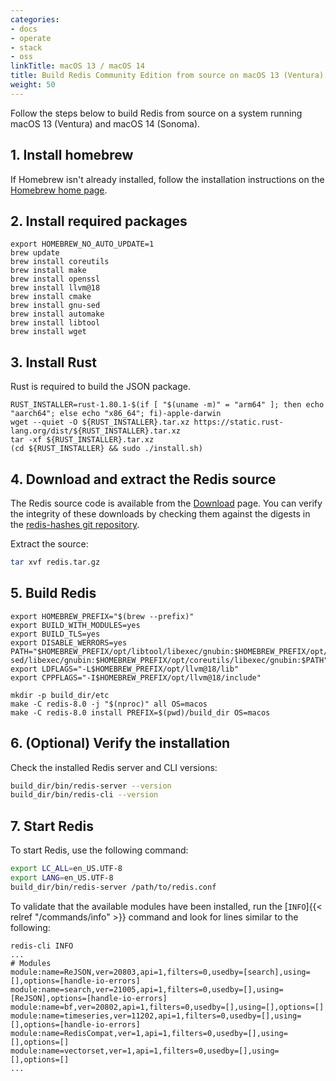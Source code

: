```yaml
---
categories:
- docs
- operate
- stack
- oss
linkTitle: macOS 13 / macOS 14
title: Build Redis Community Edition from source on macOS 13 (Ventura) and macOS 14 (Sonoma)
weight: 50
---
```


Follow the steps below to build Redis from source on a system running macOS 13 (Ventura) and macOS 14 (Sonoma).

## 1. Install homebrew

If Homebrew isn't already installed, follow the installation instructions on the [Homebrew home page](https://brew.sh).

## 2. Install required packages

```
export HOMEBREW_NO_AUTO_UPDATE=1
brew update
brew install coreutils
brew install make
brew install openssl
brew install llvm@18
brew install cmake
brew install gnu-sed
brew install automake
brew install libtool
brew install wget
```

## 3. Install Rust

Rust is required to build the JSON package.

```
RUST_INSTALLER=rust-1.80.1-$(if [ "$(uname -m)" = "arm64" ]; then echo "aarch64"; else echo "x86_64"; fi)-apple-darwin
wget --quiet -O ${RUST_INSTALLER}.tar.xz https://static.rust-lang.org/dist/${RUST_INSTALLER}.tar.xz
tar -xf ${RUST_INSTALLER}.tar.xz
(cd ${RUST_INSTALLER} && sudo ./install.sh)
```

## 4. Download and extract the Redis source

The Redis source code is available from the [Download](https://redis.io/downloads) page. You can verify the integrity of these downloads by checking them against the digests in the [redis-hashes git repository](https://github.com/redis/redis-hashes).

Extract the source:

```bash
tar xvf redis.tar.gz
```

## 5. Build Redis

```
export HOMEBREW_PREFIX="$(brew --prefix)"
export BUILD_WITH_MODULES=yes
export BUILD_TLS=yes
export DISABLE_WERRORS=yes
PATH="$HOMEBREW_PREFIX/opt/libtool/libexec/gnubin:$HOMEBREW_PREFIX/opt/llvm@18/bin:$HOMEBREW_PREFIX/opt/make/libexec/gnubin:$HOMEBREW_PREFIX/opt/gnu-sed/libexec/gnubin:$HOMEBREW_PREFIX/opt/coreutils/libexec/gnubin:$PATH"
export LDFLAGS="-L$HOMEBREW_PREFIX/opt/llvm@18/lib"
export CPPFLAGS="-I$HOMEBREW_PREFIX/opt/llvm@18/include"
          
mkdir -p build_dir/etc
make -C redis-8.0 -j "$(nproc)" all OS=macos
make -C redis-8.0 install PREFIX=$(pwd)/build_dir OS=macos
```

## 6. (Optional) Verify the installation

Check the installed Redis server and CLI versions:

```bash
build_dir/bin/redis-server --version
build_dir/bin/redis-cli --version
```

## 7. Start Redis

To start Redis, use the following command:

```bash
export LC_ALL=en_US.UTF-8
export LANG=en_US.UTF-8
build_dir/bin/redis-server /path/to/redis.conf
```

To validate that the available modules have been installed, run the [`INFO`]{{< relref "/commands/info" >}} command and look for lines similar to the following:

```
redis-cli INFO
...
# Modules
module:name=ReJSON,ver=20803,api=1,filters=0,usedby=[search],using=[],options=[handle-io-errors]
module:name=search,ver=21005,api=1,filters=0,usedby=[],using=[ReJSON],options=[handle-io-errors]
module:name=bf,ver=20802,api=1,filters=0,usedby=[],using=[],options=[]
module:name=timeseries,ver=11202,api=1,filters=0,usedby=[],using=[],options=[handle-io-errors]
module:name=RedisCompat,ver=1,api=1,filters=0,usedby=[],using=[],options=[]
module:name=vectorset,ver=1,api=1,filters=0,usedby=[],using=[],options=[]
...
```
